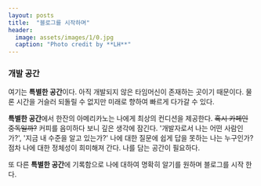 ```yaml
---
layout: posts
title:  "블로그를 시작하며"
header:
  image: assets/images/1/0.jpg
  caption: "Photo credit by **LH**"
---
```



### 개발 공간

여기는 **특별한 공간**이다. 아직 개발되지 않은 타임머신이 존재하는 곳이기 때문이다. 물론 시간을 거슬러 되돌릴 수 없지만 미래로 향하여 빠르게 다가갈 수 있다.

**특별한 공간**에서 한잔의 아메리카노는 나에게 최상의 컨디션을 제공한다. ~~혹시 카페인 중독일까?~~ 커피를 음미하다 보니 깊은 생각에 잠긴다. '개발자로서 나는 어떤 사람인가?', '지금 내 수준을 알고 있는가?' 나에 대한 질문에 쉽게 답을 못하는 나는 누구인가? 점차 나에 대한 정체성이 희미해져 간다. 나를 담는 공간이 필요하다.


또 다른 **특별한 공간**에 기록함으로 나에 대하여 명확히 알기를 원하며 블로그를 시작 한다.
